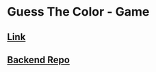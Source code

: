 # Guess The Color - Game

## [Link](https://gtc-game.netlify.app/)

## [Backend Repo](https://github.com/RudraPatel2001/gtc-server)

